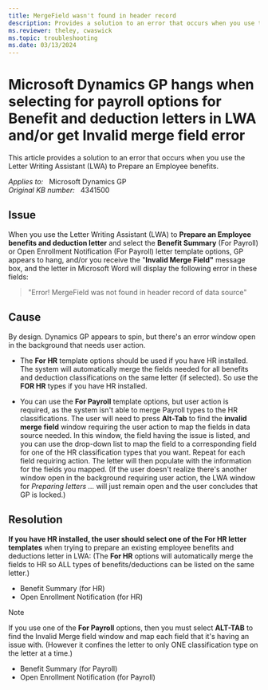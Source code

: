 ```yaml
---
title: MergeField wasn't found in header record
description: Provides a solution to an error that occurs when you use the Letter Writing Assistant (LWA) to Prepare an Employee benefits.
ms.reviewer: theley, cwaswick
ms.topic: troubleshooting
ms.date: 03/13/2024
---
```

# Microsoft Dynamics GP hangs when selecting for payroll options for Benefit and deduction letters in LWA and/or get Invalid merge field error

This article provides a solution to an error that occurs when you use the Letter Writing Assistant (LWA) to Prepare an Employee benefits.

_Applies to:_ &nbsp; Microsoft Dynamics GP  
_Original KB number:_ &nbsp; 4341500

## Issue

When you use the Letter Writing Assistant (LWA) to **Prepare an Employee benefits and deduction letter** and select the **Benefit Summary** (For Payroll) or Open Enrollment Notification (For Payroll) letter template options, GP appears to hang, and/or you receive the "**Invalid Merge Field"** message box, and the letter in Microsoft Word will display the following error in these fields:

> "Error! MergeField was not found in header record of data source"

## Cause

By design. Dynamics GP appears to spin, but there's an error window open in the background that needs user action.

- The **For HR** template options should be used if you have HR installed. The system will automatically merge the fields needed for all benefits and deduction classifications on the same letter (if selected). So use the **FOR HR** types if you have HR installed.

- You can use the **For Payroll** template options, but user action is required, as the system isn't able to merge Payroll types to the HR classifications. The user will need to press **Alt-Tab** to find the **invalid merge field** window requiring the user action to map the fields in data source needed. In this window, the field having the issue is listed, and you can use the drop-down list to map the field to a corresponding field for one of the HR classification types that you want. Repeat for each field requiring action. The letter will then populate with the information for the fields you mapped. (If the user doesn't realize there's another window open in the background requiring user action, the LWA window for *Preparing letters ...* will just remain open and the user concludes that GP is locked.)

## Resolution

**If you have HR installed, the user should select one of the For HR letter templates** when trying to prepare an existing employee benefits and deductions letter in LWA: (The **For HR** options will automatically merge the fields to HR so ALL types of benefits/deductions can be listed on the same letter.)

- Benefit Summary (for HR)
- Open Enrollment Notification (for HR)

> [!NOTE]
> If you use one of the **For Payroll** options, then you must select **ALT-TAB** to find the Invalid Merge field window and map each field that it's having an issue with. (However it confines the letter to only ONE classification type on the letter at a time.)
>
> - Benefit Summary (for Payroll)
> - Open Enrollment Notification (for Payroll)
